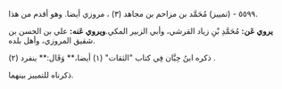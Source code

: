 ٥٥٩٩ - (تمييز) مُحَمَّد بن مزاحم بن مجاهد (٣) ، مروزي أيضا. وهو أقدم من هذا.

**يروي عَن:** مُحَمَّدِ بْنِ زياد القرشي، وأبي الزبير المكي.**ويروي عَنه:** علي بن الحسن بن شقيق المروزي، وأهل بلده.

ذكره ابنُ حِبَّان فِي كتاب "الثقات" (١) أيضا،** وَقَال:** ينفرد (٢) .

ذكرناه للتمييز بينهما.
